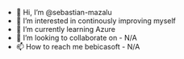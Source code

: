 - 👋 Hi, I’m @sebastian-mazalu
- 👀 I’m interested in continously improving myself
- 🌱 I’m currently learning Azure
- 💞️ I’m looking to collaborate on - N/A
- 📫 How to reach me bebicasoft - N/A

<!---
sebastian-mazalu/sebastian-mazalu is a ✨ special ✨ repository because its `README.md` (this file) appears on your GitHub profile.
You can click the Preview link to take a look at your changes.
--->
